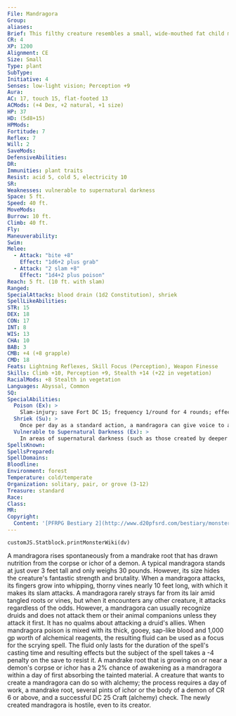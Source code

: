 ```yaml
---
File: Mandragora
Group: 
aliases: 
Brief: This filthy creature resembles a small, wide-mouthed fat child made from leaves, vines, tree bark, dirt, and pallid tubers.
CR: 4
XP: 1200
Alignment: CE
Size: Small
Type: plant
SubType: 
Initiative: 4
Senses: low-light vision; Perception +9
Aura: 
AC: 17, touch 15, flat-footed 13
ACMods: (+4 Dex, +2 natural, +1 size)
HP: 37
HD: (5d8+15)
HPMods: 
Fortitude: 7
Reflex: 7
Will: 2
SaveMods: 
DefensiveAbilities: 
DR: 
Immunities: plant traits
Resist: acid 5, cold 5, electricity 10
SR: 
Weaknesses: vulnerable to supernatural darkness
Space: 5 ft.
Speed: 40 ft.
MoveMods: 
Burrow: 10 ft.
Climb: 40 ft.
Fly: 
Maneuverability: 
Swim: 
Melee: 
  - Attack: "bite +8"
    Effect: "1d6+2 plus grab"
  - Attack: "2 slam +8"
    Effect: "1d4+2 plus poison"
Reach: 5 ft. (10 ft. with slam)
Ranged: 
SpecialAttacks: blood drain (1d2 Constitution), shriek
SpellLikeAbilities: 
STR: 15
DEX: 18
CON: 17
INT: 8
WIS: 13
CHA: 10
BAB: 3
CMB: +4 (+8 grapple)
CMD: 18
Feats: Lightning Reflexes, Skill Focus (Perception), Weapon Finesse
Skills: Climb +10, Perception +9, Stealth +14 (+22 in vegetation)
RacialMods: +8 Stealth in vegetation
Languages: Abyssal, Common
SQ: 
SpecialAbilities:
  Poison (Ex): >
    Slam-injury; save Fort DC 15; frequency 1/round for 4 rounds; effect confusion and fatigue; cure no saves but "act normally" result on the confusion behavior table ends the effect.
  Shriek (Su): >
    Once per day as a standard action, a mandragora can give voice to an unsettling shriek. All creatures within a 30-foot spread of a shrieking mandragora must make a DC 15 Will save or become nauseated for 1d4 rounds. This is a sonic, mind-affecting ability. The save DC is Constitution-based.
  Vulnerable to Supernatural Darkness (Ex): >
    In areas of supernatural darkness (such as those created by deeper darkness, but not by darkness), a mandragora is slowed, as the slow spell.
SpellsKnown: 
SpellsPrepared: 
SpellDomains: 
Bloodline: 
Environment: forest
Temperature: cold/temperate
Organization: solitary, pair, or grove (3-12)
Treasure: standard
Race: 
Class: 
MR: 
Copyright:
  Content: '[PFRPG Bestiary 2](http://www.d20pfsrd.com/bestiary/monster-listings/plants/mandragora)'
---
```

```dataviewjs
customJS.Statblock.printMonsterWiki(dv)
```
A mandragora rises spontaneously from a mandrake root that has drawn nutrition from the corpse or ichor of a demon. A typical mandragora stands at just over 3 feet tall and only weighs 30 pounds. However, its size hides the creature's fantastic strength and brutality. When a mandragora attacks, its fingers grow into whipping, thorny vines nearly 10 feet long, with which it makes its slam attacks.  A mandragora rarely strays far from its lair amid tangled roots or vines, but when it encounters any other creature, it attacks regardless of the odds. However, a mandragora can usually recognize druids and does not attack them or their animal companions unless they attack it first. It has no qualms about attacking a druid's allies.  When mandragora poison is mixed with its thick, gooey, sap-like blood and 1,000 gp worth of alchemical reagents, the resulting fluid can be used as a focus for the scrying spell. The fluid only lasts for the duration of the spell's casting time and resulting effects but the subject of the spell takes a -4 penalty on the save to resist it.  A mandrake root that is growing on or near a demon's corpse or ichor has a 2% chance of awakening as a mandragora within a day of first absorbing the tainted material. A creature that wants to create a mandragora can do so with alchemy; the process requires a day of work, a mandrake root, several pints of ichor or the body of a demon of CR 6 or above, and a successful DC 25 Craft (alchemy) check. The newly created mandragora is hostile, even to its creator.
